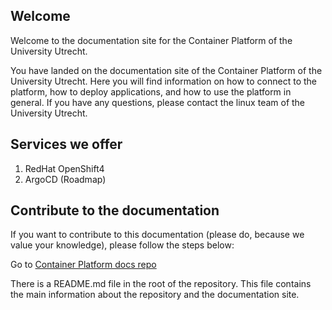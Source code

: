 ## Welcome
Welcome to the documentation site for the Container Platform of the University Utrecht.

You have landed on the documentation site of the Container Platform of the University Utrecht. Here you will find 
information on how to connect to the platform, how to deploy applications, and how to use the platform in general.
If you have any questions, please contact the linux team of the University Utrecht.

## Services we offer

1. RedHat OpenShift4
2. ArgoCD (Roadmap)

## Contribute to the documentation
If you want to contribute to this documentation (please do, because we value your knowledge), please follow the steps below:

Go to [Container Platform docs repo](https://github.com/UtrechtUniversity/containerplatform-docs/)

There is a README.md file in the root of the repository. This file contains the main information about the repository and the documentation site.
